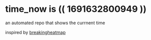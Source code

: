 # time_now is (( 1691632800949 ))

an automated repo that shows the currnent time

inspired by [breakingheatmap](https://github.com/breakingheatmap/breakingheatmap)